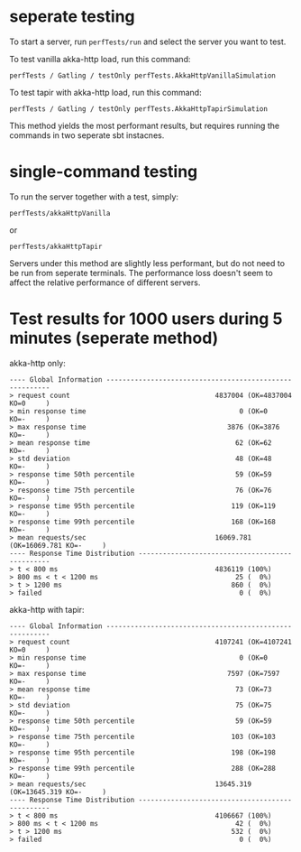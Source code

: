 # seperate testing

To start a server, run `perfTests/run` and select the server you want to test.

To test vanilla akka-http load, run this command:
```
perfTests / Gatling / testOnly perfTests.AkkaHttpVanillaSimulation
```

To test tapir with akka-http load, run this command:
```
perfTests / Gatling / testOnly perfTests.AkkaHttpTapirSimulation
```

This method yields the most performant results, but requires running the commands in two seperate sbt instacnes.

# single-command testing

To run the server together with a test, simply:

```
perfTests/akkaHttpVanilla
```
or
```
perfTests/akkaHttpTapir
```

Servers under this method are slightly less performant, but do not need to be run from seperate terminals. The performance loss doesn't seem to affect the relative performance of different servers.

# Test results for 1000 users during 5 minutes (seperate method)

akka-http only:

```
---- Global Information --------------------------------------------------------
> request count                                    4837004 (OK=4837004 KO=0     )
> min response time                                      0 (OK=0      KO=-     )
> max response time                                   3876 (OK=3876   KO=-     )
> mean response time                                    62 (OK=62     KO=-     )
> std deviation                                         48 (OK=48     KO=-     )
> response time 50th percentile                         59 (OK=59     KO=-     )
> response time 75th percentile                         76 (OK=76     KO=-     )
> response time 95th percentile                        119 (OK=119    KO=-     )
> response time 99th percentile                        168 (OK=168    KO=-     )
> mean requests/sec                                16069.781 (OK=16069.781 KO=-     )
---- Response Time Distribution ------------------------------------------------
> t < 800 ms                                       4836119 (100%)
> 800 ms < t < 1200 ms                                  25 (  0%)
> t > 1200 ms                                          860 (  0%)
> failed                                                 0 (  0%)
```

akka-http with tapir:

```
---- Global Information --------------------------------------------------------
> request count                                    4107241 (OK=4107241 KO=0     )
> min response time                                      0 (OK=0      KO=-     )
> max response time                                   7597 (OK=7597   KO=-     )
> mean response time                                    73 (OK=73     KO=-     )
> std deviation                                         75 (OK=75     KO=-     )
> response time 50th percentile                         59 (OK=59     KO=-     )
> response time 75th percentile                        103 (OK=103    KO=-     )
> response time 95th percentile                        198 (OK=198    KO=-     )
> response time 99th percentile                        288 (OK=288    KO=-     )
> mean requests/sec                                13645.319 (OK=13645.319 KO=-     )
---- Response Time Distribution ------------------------------------------------
> t < 800 ms                                       4106667 (100%)
> 800 ms < t < 1200 ms                                  42 (  0%)
> t > 1200 ms                                          532 (  0%)
> failed                                                 0 (  0%)
```

